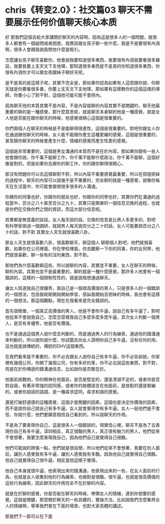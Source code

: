 # chris《转变2.0》：社交篇03 聊天不需要展示任何价值聊天核心本质

好 那我們這個去給大家講關於聊天的內容啊，因為這是很多人的一個問題，就很多人都會有一個疑問或者困惑，我應該跟女孩子聊一些什麼，我是不是要很有內涵啊，很多人會跟我說我問他什麼是吸引。

怎麼讓女孩子聊天喜歡你，他會說我要知道很多東西，我要很有內涵我要看很多雜誌，我要我要上支天文下支地理，那知道很多東西是不是真的你知道很多東西，你很有內涵你才可以跟女孩跟妹子聊好天呢。

是不是真的是這樣子呢，其實不完全是，那如果你認為如果有人這麼跟你說，你聊天就是你要看很多書，你要上支天文下支地理，那如果有這樣教你的這個這樣的導師，你要小心了對不對，這個他可能可能不會把內。

因為聊天他的本質其實不是內容，不是內容就聊的內容其實不是關鍵的，聊天他最重要的聊的是一種感覺，那什麼意思呢，就是聊天本身聊的他是一種感覺，就是女人他是否能在跟你聊天的時候，他感覺很開心這個是很重要的。

你們兩個人在聊天的時候是不是能聊得很進性，這個是很重要的，對吧你跟女人你在通過跟他聊天的時候，女人能不能跟你產生這種愛媚的感覺，這個是很重要的，甚至跟你聊天的時候會產生什麼，情緒的感覺而產生性愛的感覺。

這個是非常重要的，這個是男女溝通的本質而不是在於內容，那如果你跟有一些人他會跟你說，你千萬不能聊工作，你千萬不能聊什麼政治，你千萬不能聊，這個好像是對的，但是如果你去跟你的聊工作，你的跟你聊得很開心。

那沒有問題你可以去這樣聊對不對，所以內容不重要感覺最重要，所以在搭擅把妹的過程中，聊天的內容可以說幾乎是不重要的，完全聊的就是一種感覺，就像你每天在生活當中，你可能會跟很很多很多的人溝通。

你跟你的同事也好，你跟你的朋友也好，你跟你的同學也好，其實你們在溝通的過程當中，百分之八十甚至百分之九十，其實只是簡單的一個信息交換的過程，也就是你們在交換你們之間的資訊，而這大部分信息呢。

其實都是無意義的談話，女人每天說的話，交換的信息是比男人多更多的，對吧 有科學家做過一個調研，就說男人每天說百分之二十的話，女人可能要說百分之八十的話，對不對 其實女人天生就很喜歡八卦。

那女人天生就很喜歡八卦，很喜歡聊天，聊這個人 聊那個人對吧，他們就很喜歡，如果你在公司裡面，你在學校裡面，你去觀察一下你的同事，你的女同學，他們就很喜歡，聊一些有的沒的東西，對不對。

那他們為什麼喜歡聊這些，所以說聊的內容，其實並不重要，女人在聊天的時候，聊的內容，其實也並不是最重要的，聊的就是一種什麼感覺，那許多人他會有一個錯誤的，這樣的一個限制性性的，就是說我想通過聊天。

讓女人知道我自己很優秀，我自己是一個很高價值的男人，只是很多人的一個錯誤的一個想法，包括我剛剛開始開始學習，搭訕我開始去把妹的時候，我也會有這樣的一個想法，那這個觀點，現在在我看來是完全錯誤的。

首先很簡單，一個真正高價值的男人，他是不會吹牛逼，說自己有多牛逼了，對吧 他從來不會說我自己，怎麼怎麼樣我自己多麼多麼多麼牛逼，其次女人判斷一個男人，是否有多優秀，他是否有價值。

也不是通過這個男人說什麼去判斷的，而是通過男人的行為線索，通過他的錢溝通來判斷的，所以說你說什麼，你試圖去向女人證明你自己多牛逼，沒有任何的用，這也就是說傳統的，傳統的DHV這個東西。

在我們看來是不重要的，你不必去跟女人說你自己有多牛逼，你不必告訴她，你家裡有幾個公司，你開了幾個公司，你有多好的車，你不必去說這些東西，對不對，而是在於你傳遞的錢溝通信息，比如說你是否敢在於。

他面前挑戰他，你的眼神在他面前，是否是堅定的，還是漂湖不定的，或者你是否對自我，有著非常強的認同感，或者你的肢體語言在他面前，是放鬆的還是緊繃的，或者你說話的語調，是一種尋求認同，尋求和諧的感覺。

還是打破舒適感的這種感覺，這個才是關鍵的因素，這個也是決定你價值的因素，而不是說你自己說自己有多牛逼，女人就會覺得你有多牛逼，女人一般他們是不會信，你說什麼，他們更願意相信自己看到的，所以說聊天的作用。

不是為了要表現你自己，這是很多人一個錯誤的，現實信心裡，聊天不是為了去表現你自己有多牛逼，深圳相反，真正很酷的男人，真正很有魅力的男人，他們從來不會想著，我要怎麼表現我自己，因為他們自己就覺得自己很酷。

他們可能說的誇張一點，他們就是很自戀，所以他們從來不會想著，我要在別人面前，讓別人感覺我有多牛逼，讓別人感覺我有多酷，因為他自己就覺得自己很酷，他自己就覺得自己很牛逼，相反當他這樣子覺得。

他自己本身就很牛逼，他表現出來的錢溝通，他表現出來的一些，在女人面前的行為，也就是女人收集到他的行為線索，也絕對是很酷，很牛逼，也就是很高價值的這些行為線索，因此聊天的作用完全不在於聊的內容。

就是在於聊的感覺，你是否能在聊天的時候，帶領女人的情緒，達到你想要的感覺，這個是關鍵，那麼關於聊天的一些具體的，實操方法，比如說我們怎麼集齊女人的情緒啊，等等我們會在下面的場景，也對大家具體的講述。

那我們下一節可以在下面